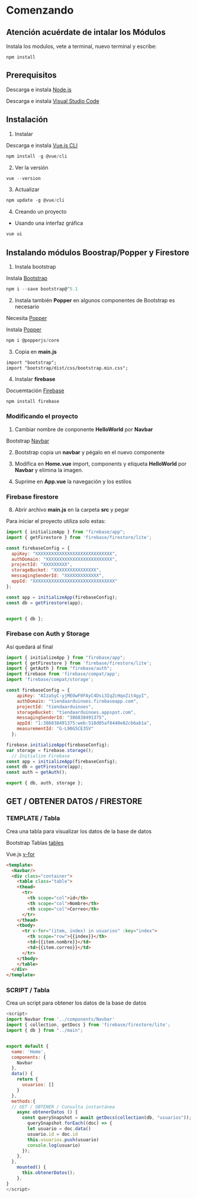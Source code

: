 # Comenzando

## Atención acuérdate de intalar los Módulos

Instala los modulos, vete a terminal, nuevo terminal y escribe:

```
npm install
```

## Prerequisitos

Descarga e instala [Node.js](https://nodejs.org/en/)

Descarga e instala [Visual Studio Code](https://code.visualstudio.com/)

## Instalación

1. Instalar

Descarga e instala [Vue.js CLI](https://cli.vuejs.org/guide/installation.html)

```c
npm install -g @vue/cli
```

2. Ver la versión

```c
vue --version
```

3. Actualizar

```c
npm update -g @vue/cli
```

4. Creando un proyecto 
- Usando una interfaz gráfica

```c
vue ui
```

## Instalando módulos Boostrap/Popper y Firestore

1. Instala bootstrap

Instala [Bootstrap](https://getbootstrap.com/docs/5.0/getting-started/download/#npm)

```c
npm i --save bootstrap@^5.1
```

2. Instala también **Popper** en algunos componentes de Bootstrap es necesario

Necesita [Popper](https://getbootstrap.com/docs/5.0/getting-started/parcel/#install-bootstrap)

Instala [Popper](https://popper.js.org/)

```c
npm i @popperjs/core 
```
3. Copia en **main.js**

```html
import "bootstrap";
import "bootstrap/dist/css/bootstrap.min.css";
```

4. Instalar **firebase**

Docuemtación [Firebase](https://firebase.google.com/docs/web/setup?authuser=0)

```
npm install firebase
```

### Modificando el proyecto

1. Cambiar nombre de conponente **HelloWorld** por **Navbar**

Bootstrap [Navbar](https://getbootstrap.com/docs/5.1/components/navbar/)

2. Bootstrap copia un **navbar** y pégalo en el nuevo componente

3. Modifica en **Home.vue** import, components y etiqueta **HelloWorld** por **Navbar** y elimina la imagen.

6. Suprime en **App.vue** la navegación y los estilos

### Firebase firestore



8. Abrir archivo **main.js** en la carpeta **src** y pegar

Para iniciar el proyecto utiliza solo estas:

```js
import { initializeApp } from "firebase/app";
import { getFirestore } from 'firebase/firestore/lite';

const firebaseConfig = {
  apiKey: "XXXXXXXXXXXXXXXXXXXXXXXXXXXXX",
  authDomain: "XXXXXXXXXXXXXXXXXXXXXXXXX",
  projectId: "XXXXXXXXX",
  storageBucket: "XXXXXXXXXXXXXXXX",
  messagingSenderId: "XXXXXXXXXXXXX",
  appId: "XXXXXXXXXXXXXXXXXXXXXXXXXXXXXXX"
};

const app = initializeApp(firebaseConfig);
const db = getFirestore(app);


export { db };
```
### Firebase con Auth y Storage

Así quedará al final

```js
import { initializeApp } from "firebase/app";
import { getFirestore } from 'firebase/firestore/lite';
import { getAuth } from "firebase/auth";
import firebase from 'firebase/compat/app';
import 'firebase/compat/storage';

const firebaseConfig = {
    apiKey: "AIzaSyC-yjMEOwF0FAyC4Dsi3IqZcHqoZit4gyI",
    authDomain: "tiendaarduinoes.firebaseapp.com",
    projectId: "tiendaarduinoes",
    storageBucket: "tiendaarduinoes.appspot.com",
    messagingSenderId: "386838491375",
    appId: "1:386838491375:web:518d05af8440e82cb6ab1a",
    measurementId: "G-L90G5CE35V"
  };

firebase.initializeApp(firebaseConfig);
var storage = firebase.storage();
  // Initialize Firebase
const app = initializeApp(firebaseConfig);
const db = getFirestore(app);
const auth = getAuth();

export { db, auth, storage };
```

## GET / OBTENER DATOS / FIRESTORE

### TEMPLATE / Tabla

Crea una tabla para visualizar los datos de la base de datos

Bootstrap Tablas [tables](https://getbootstrap.com/docs/5.1/content/tables/)

Vue.js [v-for](https://es.vuejs.org/v2/guide/list.html)

```html
<template>
  <Navbar/>
  <div class="container">
    <table class="table">
    <thead>
      <tr>
        <th scope="col">id</th>
        <th scope="col">Nombre</th>
        <th scope="col">Correo</th>
      </tr>
    </thead>
    <tbody>
      <tr v-for="(item, index) in usuarios" :key="index">
        <th scope="row">{{index}}</th>
        <td>{{item.nombre}}</td>
        <td>{{item.correo}}</td>
      </tr>
    </tbody>
    </table>
  </div>
</template>
```

### SCRIPT / Tabla
Crea un script para obtener los datos de la base de datos

```js
<script>
import Navbar from '../components/Navbar'
import { collection, getDocs } from 'firebase/firestore/lite';
import { db } from "../main";


export default {
  name: 'Home',
  components: {
    Navbar
  },
  data() {
    return {
      usuarios: []
    }
  },
  methods:{
  // GET / OBTENER / Consulta instantánea 
    async obtenerDatos () { 
      const querySnapshot = await getDocs(collection(db, "usuarios"));
        querySnapshot.forEach((doc) => {
        let usuario = doc.data()
        usuario.id = doc.id
        this.usuarios.push(usuario)
        console.log(usuario)
      });
    },
  },
    mounted() {
      this.obtenerDatos();
    },
}
</script>
```
